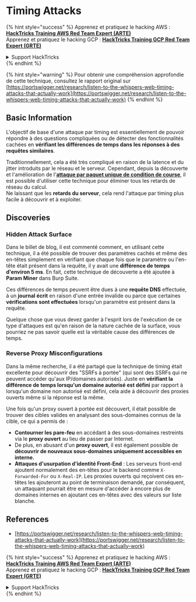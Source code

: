# Timing Attacks

{% hint style="success" %}
Apprenez et pratiquez le hacking AWS :<img src="../.gitbook/assets/arte.png" alt="" data-size="line">[**HackTricks Training AWS Red Team Expert (ARTE)**](https://training.hacktricks.xyz/courses/arte)<img src="../.gitbook/assets/arte.png" alt="" data-size="line">\
Apprenez et pratiquez le hacking GCP : <img src="../.gitbook/assets/grte.png" alt="" data-size="line">[**HackTricks Training GCP Red Team Expert (GRTE)**<img src="../.gitbook/assets/grte.png" alt="" data-size="line">](https://training.hacktricks.xyz/courses/grte)

<details>

<summary>Support HackTricks</summary>

* Consultez les [**plans d'abonnement**](https://github.com/sponsors/carlospolop) !
* **Rejoignez le** 💬 [**groupe Discord**](https://discord.gg/hRep4RUj7f) ou le [**groupe telegram**](https://t.me/peass) ou **suivez-nous sur** **Twitter** 🐦 [**@hacktricks\_live**](https://twitter.com/hacktricks\_live)**.**
* **Partagez des astuces de hacking en soumettant des PR aux** [**HackTricks**](https://github.com/carlospolop/hacktricks) et [**HackTricks Cloud**](https://github.com/carlospolop/hacktricks-cloud) dépôts GitHub.

</details>
{% endhint %}

{% hint style="warning" %}
Pour obtenir une compréhension approfondie de cette technique, consultez le rapport original sur [https://portswigger.net/research/listen-to-the-whispers-web-timing-attacks-that-actually-work](https://portswigger.net/research/listen-to-the-whispers-web-timing-attacks-that-actually-work)
{% endhint %}

## Basic Information

L'objectif de base d'une attaque par timing est essentiellement de pouvoir répondre à des questions compliquées ou de détecter des fonctionnalités cachées en **vérifiant les différences de temps dans les réponses à des requêtes similaires**.

Traditionnellement, cela a été très compliqué en raison de la latence et du jitter introduits par le réseau et le serveur. Cependant, depuis la découverte et l'amélioration de l'[**attaque par paquet unique de condition de course**](race-condition.md#http-2-single-packet-attack-vs.-http-1.1-last-byte-synchronization), il est possible d'utiliser cette technique pour éliminer tous les retards de réseau du calcul.\
Ne laissant que les **retards du serveur**, cela rend l'attaque par timing plus facile à découvrir et à exploiter.

## Discoveries

### Hidden Attack Surface

Dans le billet de blog, il est commenté comment, en utilisant cette technique, il a été possible de trouver des paramètres cachés et même des en-têtes simplement en vérifiant que chaque fois que le paramètre ou l'en-tête était présent dans la requête, il y avait une **différence de temps d'environ 5 ms**. En fait, cette technique de découverte a été ajoutée à **Param Miner** dans Burp Suite.

Ces différences de temps peuvent être dues à une **requête DNS** effectuée, à un **journal écrit** en raison d'une entrée invalide ou parce que certaines **vérifications sont effectuées** lorsqu'un paramètre est présent dans la requête.

Quelque chose que vous devez garder à l'esprit lors de l'exécution de ce type d'attaques est qu'en raison de la nature cachée de la surface, vous pourriez ne pas savoir quelle est la véritable cause des différences de temps.

### Reverse Proxy Misconfigurations

Dans la même recherche, il a été partagé que la technique de timing était excellente pour découvrir des "SSRFs à portée" (qui sont des SSRFs qui ne peuvent accéder qu'aux IP/domaines autorisés). Juste en **vérifiant la différence de temps lorsqu'un domaine autorisé est défini** par rapport à lorsqu'un domaine non autorisé est défini, cela aide à découvrir des proxies ouverts même si la réponse est la même.

Une fois qu'un proxy ouvert à portée est découvert, il était possible de trouver des cibles valides en analysant des sous-domaines connus de la cible, ce qui a permis de :

* **Contourner les pare-feu** en accédant à des sous-domaines restreints via le **proxy ouvert** au lieu de passer par Internet.
* De plus, en abusant d'un **proxy ouvert**, il est également possible de **découvrir de nouveaux sous-domaines uniquement accessibles en interne.**
* **Attaques d'usurpation d'identité Front-End** : Les serveurs front-end ajoutent normalement des en-têtes pour le backend comme `X-Forwarded-For` ou `X-Real-IP`. Les proxies ouverts qui reçoivent ces en-têtes les ajouteront au point de terminaison demandé, par conséquent, un attaquant pourrait être en mesure d'accéder à encore plus de domaines internes en ajoutant ces en-têtes avec des valeurs sur liste blanche.

## References

* [https://portswigger.net/research/listen-to-the-whispers-web-timing-attacks-that-actually-work](https://portswigger.net/research/listen-to-the-whispers-web-timing-attacks-that-actually-work)

{% hint style="success" %}
Apprenez et pratiquez le hacking AWS :<img src="../.gitbook/assets/arte.png" alt="" data-size="line">[**HackTricks Training AWS Red Team Expert (ARTE)**](https://training.hacktricks.xyz/courses/arte)<img src="../.gitbook/assets/arte.png" alt="" data-size="line">\
Apprenez et pratiquez le hacking GCP : <img src="../.gitbook/assets/grte.png" alt="" data-size="line">[**HackTricks Training GCP Red Team Expert (GRTE)**<img src="../.gitbook/assets/grte.png" alt="" data-size="line">](https://training.hacktricks.xyz/courses/grte)

<details>

<summary>Support HackTricks</summary>

* Consultez les [**plans d'abonnement**](https://github.com/sponsors/carlospolop) !
* **Rejoignez le** 💬 [**groupe Discord**](https://discord.gg/hRep4RUj7f) ou le [**groupe telegram**](https://t.me/peass) ou **suivez-nous sur** **Twitter** 🐦 [**@hacktricks\_live**](https://twitter.com/hacktricks\_live)**.**
* **Partagez des astuces de hacking en soumettant des PR aux** [**HackTricks**](https://github.com/carlospolop/hacktricks) et [**HackTricks Cloud**](https://github.com/carlospolop/hacktricks-cloud) dépôts GitHub.

</details>
{% endhint %}
